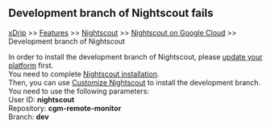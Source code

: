 ## Development branch of Nightscout fails
[xDrip](../../README.md) >> [Features](../Features_page) >> [Nightscout](../Nightscout_page) >> [Nightscout on Google Cloud](./GoogleCloud) >> Development branch of Nightscout  
  
In order to install the development branch of Nightscout, please [update your platform](./NS_SyncExecutables.md) first.  
You need to complete [Nightscout installation](./NS_Install.md).  
Then, you can use [Customize Nightscout](./Customize.md) to install the development branch.  You need to use the following parameters:  
User ID: **nightscout**  
Repository: **cgm-remote-monitor**  
Branch: **dev**  
  
